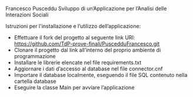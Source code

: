 Francesco Pusceddu
Sviluppo di un’Applicazione per l’Analisi delle Interazioni Sociali

Istruzioni per l'installazione e l’utilizzo dell’applicazione:
- Effettuare il fork del progetto al seguente link URI:
  https://github.com/TdP-prove-finali/PuscedduFrancesco.git
- Clonare il progetto dal link all’interno del proprio ambiente di programmazione
- Installare le librerie elencate nel file requirements.txt
- Aggiornare i dati d’accesso al database nel file connector.cnf
- Importare il database localmente, eseguendo il file SQL contenuto nella cartella database
- Eseguire la classe Main per avviare l’applicazione
